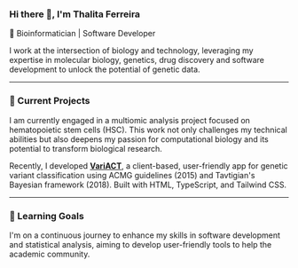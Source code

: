 ### Hi there 👋, I'm Thalita Ferreira
🧬 Bioinformatician |  Software Developer

I work at the intersection of biology and technology, leveraging my expertise in molecular biology, genetics, drug discovery and software development to unlock the potential of genetic data.

---

### 🚀 Current Projects
I am currently engaged in a multiomic analysis project focused on hematopoietic stem cells (HSC). This work not only challenges my technical abilities but also deepens my passion for computational biology and its potential to transform biological research.

Recently, I developed **[VariACT](https://variact.app)**, a client-based, user-friendly app for genetic variant classification using ACMG guidelines (2015) and Tavtigian's Bayesian framework (2018). Built with HTML, TypeScript, and Tailwind CSS.

---

### 🌱 Learning Goals
I'm on a continuous journey to enhance my skills in software development and statistical analysis, aiming to develop user-friendly tools to help the academic community.

